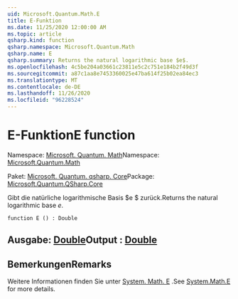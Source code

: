 ```yaml
---
uid: Microsoft.Quantum.Math.E
title: E-Funktion
ms.date: 11/25/2020 12:00:00 AM
ms.topic: article
qsharp.kind: function
qsharp.namespace: Microsoft.Quantum.Math
qsharp.name: E
qsharp.summary: Returns the natural logarithmic base $e$.
ms.openlocfilehash: 4c5be204a03661c23811e5c2c751e184b2f49d3f
ms.sourcegitcommit: a87c1aa8e7453360025e47ba614f25b02ea84ec3
ms.translationtype: MT
ms.contentlocale: de-DE
ms.lasthandoff: 11/26/2020
ms.locfileid: "96228524"
---
```

# <a name="e-function"></a><span data-ttu-id="46912-102">E-Funktion</span><span class="sxs-lookup"><span data-stu-id="46912-102">E function</span></span>

<span data-ttu-id="46912-103">Namespace: [Microsoft. Quantum. Math](xref:Microsoft.Quantum.Math)</span><span class="sxs-lookup"><span data-stu-id="46912-103">Namespace: [Microsoft.Quantum.Math](xref:Microsoft.Quantum.Math)</span></span>

<span data-ttu-id="46912-104">Paket: [Microsoft. Quantum. qsharp. Core](https://nuget.org/packages/Microsoft.Quantum.QSharp.Core)</span><span class="sxs-lookup"><span data-stu-id="46912-104">Package: [Microsoft.Quantum.QSharp.Core](https://nuget.org/packages/Microsoft.Quantum.QSharp.Core)</span></span>


<span data-ttu-id="46912-105">Gibt die natürliche logarithmische Basis $e $ zurück.</span><span class="sxs-lookup"><span data-stu-id="46912-105">Returns the natural logarithmic base $e$.</span></span>

```qsharp
function E () : Double
```


## <a name="output--double"></a><span data-ttu-id="46912-106">Ausgabe: [Double](xref:microsoft.quantum.lang-ref.double)</span><span class="sxs-lookup"><span data-stu-id="46912-106">Output : [Double](xref:microsoft.quantum.lang-ref.double)</span></span>



## <a name="remarks"></a><span data-ttu-id="46912-107">Bemerkungen</span><span class="sxs-lookup"><span data-stu-id="46912-107">Remarks</span></span>

<span data-ttu-id="46912-108">Weitere Informationen finden Sie unter [System. Math. E](https://docs.microsoft.com/dotnet/api/system.math.e) .</span><span class="sxs-lookup"><span data-stu-id="46912-108">See [System.Math.E](https://docs.microsoft.com/dotnet/api/system.math.e) for more details.</span></span>